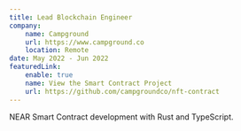 ```yaml
---
title: Lead Blockchain Engineer
company:
    name: Campground
    url: https://www.campground.co
    location: Remote
date: May 2022 - Jun 2022
featuredLink:
    enable: true
    name: View the Smart Contract Project
    url: https://github.com/campgroundco/nft-contract
---
```


NEAR Smart Contract development with Rust and TypeScript.
